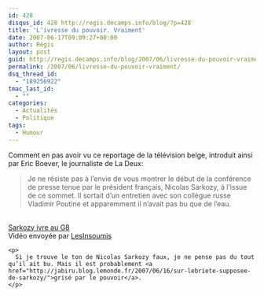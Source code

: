 ```yaml
---
id: 428
disqus_id: 428 http://regis.decamps.info/blog/?p=428
title: 'L’ivresse du pouvoir. Vraiment'
date: 2007-06-17T09:09:27+00:00
author: Régis
layout: post
guid: http://regis.decamps.info/blog/2007/06/livresse-du-pouvoir-vraiment/
permalink: /2007/06/livresse-du-pouvoir-vraiment/
dsq_thread_id:
  - "189256922"
tmac_last_id:
  - ""
categories:
  - Actualités
  - Politique
tags:
  - Humour
---
```

Comment en pas avoir vu ce reportage de la télévision belge, introduit ainsi par Eric Boever, le journaliste de La Deux:

> Je ne résiste pas à l’envie de vous montrer le début de la conférence de presse tenue par le président français, Nicolas Sarkozy, à l’issue de ce sommet. Il sortait d’un entretien avec son collègue russe Vladimir Poutine et apparemment il n’avait pas bu que de l’eau.

<div style="width:320px;text-align:left;">
  <p>
    <br /><span style="margin-top:0px;"><a href="http://www.dailymotion.com/video/x27s4a_sarkozy-ivre-au-g8">Sarkozy ivre au G8</a><br />Vidéo envoyée par <a href="http://www.dailymotion.com/LesInsoumis">LesInsoumis</a><br /></span></div> 
    
    <p>
      Si je trouve le ton de Nicolas Sarkozy faux, je ne pense pas du tout qu’il ait bu. Mais il est probablement <a href="http://jabiru.blog.lemonde.fr/2007/06/16/sur-lebriete-supposee-de-sarkozy/">grisé par le pouvoir</a>.
    </p>
